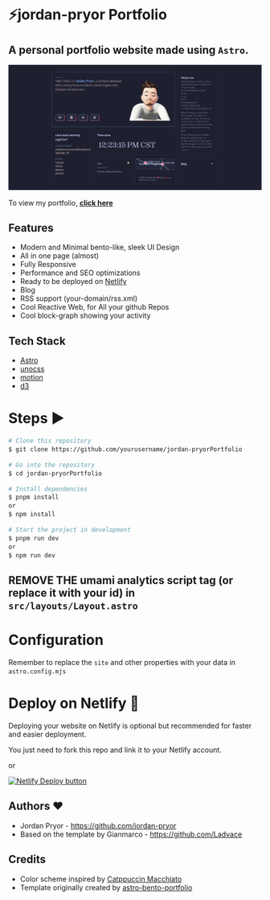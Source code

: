 # ⚡️jordan-pryor Portfolio

## A personal portfolio website made using `Astro`.

![jordan-pryorPortfolio | Bento-like Personal Portfolio Template](public/preview.png)

To view my portfolio, **[click here](https://jordan-pryor.netlify.app/)**

## Features

- Modern and Minimal bento-like, sleek UI Design
- All in one page (almost)
- Fully Responsive
- Performance and SEO optimizations
- Ready to be deployed on [Netlify](https://www.netlify.com/)
- Blog
- RSS support (your-domain/rss.xml)
- Cool Reactive Web, for All your github Repos
- Cool block-graph showing your activity

## Tech Stack

- [Astro](https://astro.build)
- [unocss](https://unocss.dev/)
- [motion](https://motion.dev/)
- [d3](https://d3js.org/)

# Steps ▶️

```bash
# Clone this repository
$ git clone https://github.com/yourusername/jordan-pryorPortfolio
```

```bash
# Go into the repository
$ cd jordan-pryorPortfolio
```

```bash
# Install dependencies
$ pnpm install
or
$ npm install
```

```bash
# Start the project in development
$ pnpm run dev
or
$ npm run dev
```

## REMOVE THE umami analytics script tag (or replace it with your id) in `src/layouts/Layout.astro`

# Configuration

Remember to replace the `site` and other properties with your data in `astro.config.mjs`

# Deploy on Netlify 🚀

Deploying your website on Netlify is optional but recommended for faster and easier deployment.

You just need to fork this repo and link it to your Netlify account.

or

[![Netlify Deploy button](https://www.netlify.com/img/deploy/button.svg)](https://app.netlify.com/start/deploy?repository=https://github.com/yourusername/jordan-pryorPortfolio)

## Authors ❤️

- Jordan Pryor - https://github.com/jordan-pryor
- Based on the template by Gianmarco - https://github.com/Ladvace

## Credits

- Color scheme inspired by [Catppuccin Macchiato](https://github.com/catppuccin/catppuccin)
- Template originally created by [astro-bento-portfolio](https://github.com/Ladvace/astro-bento-portfolio)
